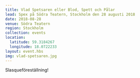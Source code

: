 ```yaml
---
title: Vlad Spetsaren eller Blod, Spett och Pålar
lead: Spex på Södra Teatern, Stockholm den 28 augusti 2018
date: 2018-08-28
venue: Södra Teatern
region: Stockholm
collection: events
location:
  latitude: 59.3184267
  longitude: 18.0722233
layout: event.hbs
img: vlad-spetsaren.jpg
---
```


Slasqueföreställning!
